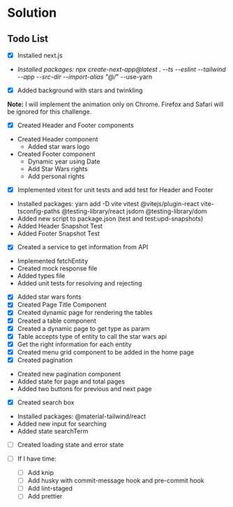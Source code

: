 # Solution

## Todo List

* [X] Installed next.js
* *Installed packages: npx create-next-app@latest . --ts --eslint --tailwind --app --src-dir --import-alias "@/*" --use-yarn

* [X] Added background with stars and twinkling

**Note:** I will implement the animation only on Chrome. Firefox and Safari will be ignored for this challenge.

* [X] Created Header and Footer components

- Created Header component
  - Added star wars logo
- Created Footer component
  - Dynamic year using Date
  - Add Star Wars rights
  - Add personal rights

* [X] Implemented vitest for unit tests and add test for Header and Footer

- Installed packages: yarn add -D vite vitest @vitejs/plugin-react vite-tsconfig-paths @testing-library/react jsdom @testing-library/dom
- Added new script to package.json (test and test:upd-snapshots)
- Added Header Snapshot Test
- Added Footer Snapshot Test

* [X] Created a service to get information from API

- Implemented fetchEntity
- Created mock response file
- Added types file
- Added unit tests for resolving and rejecting

* [X] Added star wars fonts
* [X] Created Page Title Component
* [X] Created dynamic page for rendering the tables
* [X] Created a table component
* [X] Created a dynamic page to get type as param
* [X] Table accepts type of entity to call the star wars api
* [X] Get the right information for each entity
* [X] Created menu grid component to be added in the home page
* [X] Created pagination

- Created new pagination component
- Added state for page and total pages
- Added two buttons for previous and next page

* [X] Created search box

- Installed packages: @material-tailwind/react
- Added new input for searching
- Added state searchTerm

* [ ] Created loading state and error state
* [ ] If I have time:

  * [ ] Add knip
  * [ ] Add husky with commit-message hook and pre-commit hook
  * [ ] Add lint-staged
  * [ ] Add prettier
